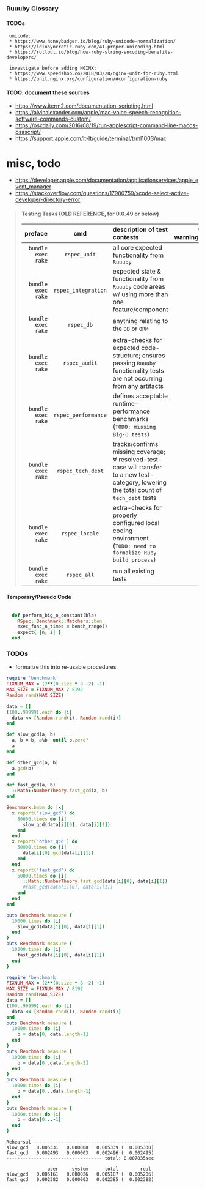 
### Ruuuby Glossary

#### TODOs
```
 unicode:
 * https://www.honeybadger.io/blog/ruby-unicode-normalization/
 * https://idiosyncratic-ruby.com/41-proper-unicoding.html
 * https://rollout.io/blog/how-ruby-string-encoding-benefits-developers/

 investigate before adding NGINX:
 * https://www.speedshop.co/2018/03/28/nginx-unit-for-ruby.html
 * https://unit.nginx.org/configuration/#configuration-ruby
```

#### TODO: document these sources

 * https://www.iterm2.com/documentation-scripting.html
 * https://alvinalexander.com/apple/mac-voice-speech-recognition-software-commands-custom/
 * https://osxdaily.com/2016/08/19/run-applescript-command-line-macos-osascript/
 * https://support.apple.com/lt-lt/guide/terminal/trml1003/mac

# misc, todo

 * https://developer.apple.com/documentation/applicationservices/apple_event_manager
 * https://stackoverflow.com/questions/17980759/xcode-select-active-developer-directory-error


>#### Testing Tasks (OLD REFERENCE, for 0.0.49 or below)
>| preface            | cmd                 | description of test contests | w/ warnings?
>| -----------------: | :-----------------: | :---------- | ----------:
>| `bundle exec rake` | `rspec_unit`        | all core expected functionality from `Ruuuby` | ❌ |
>| `bundle exec rake` | `rspec_integration` | expected state & functionality from `Ruuuby` code areas w/ using more than one feature/component | ❌ |
>| `bundle exec rake` | `rspec_db`          | anything relating to the `DB` or `ORM` | ❌ |
>| `bundle exec rake` | `rspec_audit`       | extra-checks for expected code-structure; ensures passing `Ruuuby` functionality tests are not occurring from any artifacts | ❌ |
>| `bundle exec rake` | `rspec_performance` | defines acceptable runtime-performance benchmarks (`TODO: missing Big-O tests`) | ❌ |
>| `bundle exec rake` | `rspec_tech_debt`   | tracks/confirms missing coverage; ∀ resolved-test-case will transfer to a new test-category, lowering the total count of `tech_debt` tests | ❌ |
>| `bundle exec rake` | `rspec_locale`      | extra-checks for properly configured local coding environment (`TODO: need to formalize Ruby build process`) | ❌ |
>| `bundle exec rake` | `rspec_all`         | run all existing tests | ✅ |

#### Temporary/Pseudo Code

```ruby

  def perform_big_o_constant(bla)
    RSpec::Benchmark::Matchers::ben
    exec_func_n_times = bench_range()
    expect{ |n, i| }
  end

```

### TODOs

 * formalize this into re-usable procedures

```ruby
require 'benchmark'
FIXNUM_MAX = (2**(0.size * 8 -2) -1)
MAX_SIZE = FIXNUM_MAX / 8192
Random.rand(MAX_SIZE)

data = []
(100..99999).each do |i|
  data << [Random.rand(i), Random.rand(i)]
end

def slow_gcd(a, b)
  a, b = b, a%b  until b.zero?
  a
end

def other_gcd(a, b)
  a.gcd(b)
end

def fast_gcd(a, b)
  ::Math::NumberTheory.fast_gcd(a, b)
end

Benchmark.bmbm do |x|
  x.report('slow_gcd') do
    50000.times do |i|
      slow_gcd(data[i][0], data[i][1])
    end
  end
  x.report('other_gcd') do
    50000.times do |i|
      data[i][0].gcd(data[i][1])
    end
  end
  x.report('fast_gcd') do
    50000.times do |i|
      ::Math::NumberTheory.fast_gcd(data[i][0], data[i][1])
      #fast_gcd(data[i][0], data[i][1])
    end
  end
end

puts Benchmark.measure {
  10000.times do |i|
    slow_gcd(data[i][0], data[i][1])
  end
}
puts Benchmark.measure {
  10000.times do |i|
    fast_gcd(data[i][0], data[i][1])
  end
}

require 'benchmark'
FIXNUM_MAX = (2**(0.size * 8 -2) -1)
MAX_SIZE = FIXNUM_MAX / 8192
Random.rand(MAX_SIZE)
data = []
(100..99999).each do |i|
  data << [Random.rand(i), Random.rand(i)]
end
puts Benchmark.measure {
  10000.times do |i|
    b = data[0, data.length-1]
  end
}
puts Benchmark.measure {
  10000.times do |i|
    b = data[0..data.length-2]
  end
}
puts Benchmark.measure {
  10000.times do |i|
    b = data[0...data.length-1]
  end
}
puts Benchmark.measure {
  10000.times do |i|
    b = data[0...-1]
  end
}

```

```
Rehearsal --------------------------------------------
slow_gcd   0.005331   0.000008   0.005339 (  0.005330)
fast_gcd   0.002493   0.000003   0.002496 (  0.002495)
----------------------------------- total: 0.007835sec

               user     system      total        real
slow_gcd   0.005161   0.000026   0.005187 (  0.005206)
fast_gcd   0.002382   0.000003   0.002385 (  0.002382)
```
